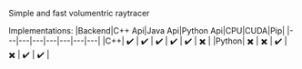Simple and fast volumentric raytracer

Implementations:
|Backend|C++ Api|Java Api|Python Api|CPU|CUDA|Pip|
|---|---|---|---|---|---|---|
|C++| ✔️ | ✔️ | ✔️ | ✔️ | ✔️ | ✖️ |
|Python| ✖️ | ✖️ | ✔️ | ✖️ | ✔️ | ✔️ |
